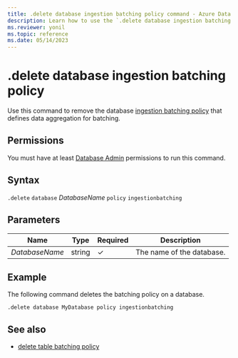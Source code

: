 ```yaml
---
title: .delete database ingestion batching policy command - Azure Data Explorer
description: Learn how to use the `.delete database ingestion batching policy` command to delete the database ingestion batching policy.
ms.reviewer: yonil
ms.topic: reference
ms.date: 05/14/2023
---
```

# .delete database ingestion batching policy

Use this command to remove the database [ingestion batching policy](batchingpolicy.md) that defines data aggregation for batching.

## Permissions

You must have at least [Database Admin](access-control/role-based-access-control.md) permissions to run this command.

## Syntax

`.delete` `database` *DatabaseName* `policy` `ingestionbatching`

## Parameters

|Name|Type|Required|Description|
|--|--|--|--|
|*DatabaseName*|string|&check;|The name of the database.|

## Example

The following command deletes the batching policy on a database.

```kusto
.delete database MyDatabase policy ingestionbatching
```

## See also

* [delete table batching policy](delete-table-ingestion-batching-policy.md)
